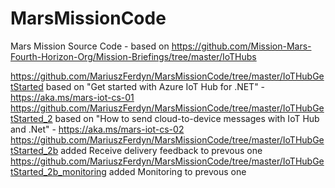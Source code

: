 # MarsMissionCode
Mars Mission Source Code  - based on https://github.com/Mission-Mars-Fourth-Horizon-Org/Mission-Briefings/tree/master/IoTHubs


https://github.com/MariuszFerdyn/MarsMissionCode/tree/master/IoTHubGetStarted based on "Get started with Azure IoT Hub for .NET" - https://aka.ms/mars-iot-cs-01
https://github.com/MariuszFerdyn/MarsMissionCode/tree/master/IoTHubGetStarted_2 based on "How to send cloud-to-device messages with IoT Hub and .Net" - https://aka.ms/mars-iot-cs-02
https://github.com/MariuszFerdyn/MarsMissionCode/tree/master/IoTHubGetStarted_2b added Receive delivery feedback to prevous one
https://github.com/MariuszFerdyn/MarsMissionCode/tree/master/IoTHubGetStarted_2b_monitoring added Monitoring to prevous one
